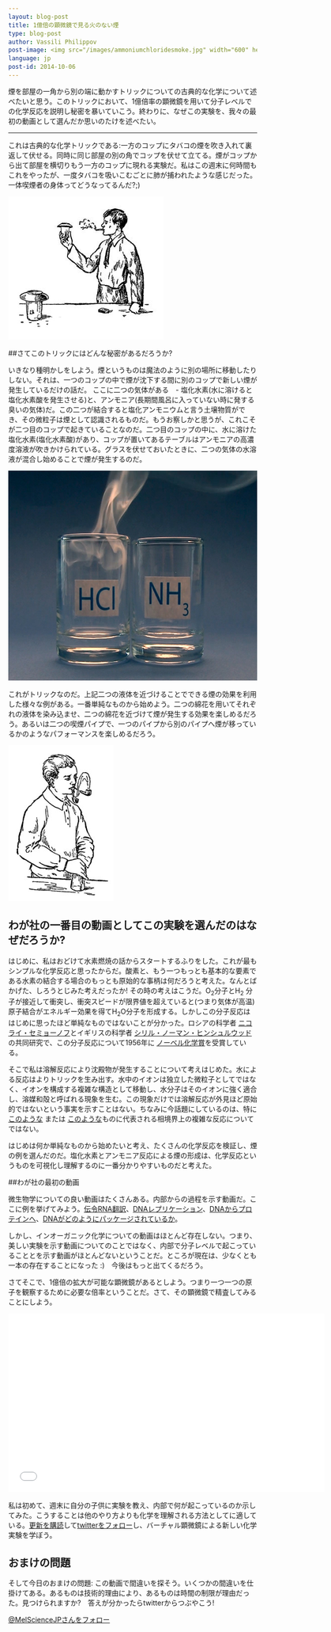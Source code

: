 ```yaml
---
layout: blog-post
title: 1億倍の顕微鏡で見る火のない煙
type: blog-post
author: Vassili Philippov
post-image: <img src="/images/ammoniumchloridesmoke.jpg" width="600" height="424" alt="Smoke of ammonium chloride">
language: jp
post-id: 2014-10-06
---
```

煙を部屋の一角から別の端に動かすトリックについての古典的な化学について述べたいと思う。このトリックにおいて、1億倍率の顕微鏡を用いて分子レベルでの化学反応を説明し秘密を暴いていこう。終わりに、なぜこの実験を、我々の最初の動画として選んだか思いのたけを述べたい。
<!-- more -->
---
これは古典的な化学トリックである:一方のコップにタバコの煙を吹き入れて裏返して伏せる。同時に同じ部屋の別の角でコップを伏せて立てる。煙がコップから出て部屋を横切りもう一方のコップに現れる実験だ。私はこの週末に何時間もこれをやったが、一度タバコを吸いこむごとに肺が捕われたような感じだった。一体喫煙者の身体ってどうなってるんだ?;)

<img src="/images/movingofsmoke.png" width="314" height="289" alt="煙が一つのコップから別のコップに移動">

##さてこのトリックにはどんな秘密があるだろうか?

いきなり種明かしをしよう。煙というものは魔法のように別の場所に移動したりしない。それは、一つのコップの中で煙が沈下する間に別のコップで新しい煙が発生しているだけの話だ。
ここに二つの気体がある　- 塩化水素(水に溶けると塩化水素酸を発生させる)と、アンモニア(長期間風呂に入っていない時に発する臭いの気体)だ。この二つが結合すると塩化アンモニウムと言う土壌物質ができ、その微粒子は煙として認識されるものだ。もうお察しかと思うが、これこそが二つ目のコップで起きていることなのだ。二つ目のコップの中に、水に溶けた塩化水素(塩化水素酸)があり、コップが置いてあるテーブルはアンモニアの高濃度溶液が吹きかけられている。グラスを伏せておいたときに、二つの気体の水溶液が混合し始めることで煙が発生するのだ。

<img src="/images/ammoniumchloridesmoke.jpg" width="600" height="424" alt="塩化アンモニウムの煙">

これがトリックなのだ。上記二つの液体を近づけることでできる煙の効果を利用した様々な例がある。一番単純なものから始めよう。二つの綿花を用いてそれぞれの液体を染み込ませ、二つの綿花を近づけて煙が発生する効果を楽しめるだろう。あるいは二つの喫煙パイプで、一つのパイプから別のパイプへ煙が移っているかのようなパフォーマンスを楽しめるだろう。

<img src="/images/twosmokingtubes.png" width="213" height="315">

## わが社の一番目の動画としてこの実験を選んだのはなぜだろうか?


はじめに、私はおどけて水素燃焼の話からスタートするふりをした。これが最もシンプルな化学反応と思ったからだ。酸素と、もう一つもっとも基本的な要素である水素の結合する場合のもっとも原始的な事柄は何だろうと考えた。なんとばかげた、しろうとじみた考えだったか! その時の考えはこうだ。O<sub>2</sub>分子とH<sub>2</sub> 分子が接近して衝突し、衝突スピードが限界値を超えていると(つまり気体が高温)原子結合がエネルギー効果を得てH<sub>2</sub>O分子を形成する。しかしこの分子反応ははじめに思ったほど単純なものではないことが分かった。ロシアの科学者 <a href="https://ja.wikipedia.org/wiki/ニコライ・セミョーノフ">ニコライ・セミョーノフ</a>とイギリスの科学者 <a href="https://ja.wikipedia.org/wiki/シリル・ヒンシュルウッド">シリル・ノーマン・ヒンシュルウッド</a>の共同研究で、この分子反応について1956年に <a href="http://www.nobelprize.org/nobel_prizes/chemistry/laureates/1956/">ノーベル化学賞</a>を受賞している。

そこで私は溶解反応により沈殿物が発生することについて考えはじめた。水による反応はよりトリックを生み出す。水中のイオンは独立した微粒子としてではなく、イオンを構成する複雑な構造として移動し、水分子はそのイオンに強く適合し、溶媒和殻と呼ばれる現象を生む。この現象だけでは溶解反応が外見ほど原始的ではないという事実を示すことはない。ちなみに今話題にしているのは、特に<a href="http://chemistry.melscience.com/experiments/catalytic-oxidation-of-acetone-on-copper-wire.html">このような</a> または <a href="http://chemistry.melscience.com/experiments/oxidation-of-ammonia-with-platinum-catalyst.html">このような</a>ものに代表される相境界上の複雑な反応についてではない。

はじめは何か単純なものから始めたいと考え、たくさんの化学反応を検証し、煙の例を選んだのだ。塩化水素とアンモニア反応による煙の形成は、化学反応というものを可視化し理解するのに一番分かりやすいものだと考えた。

##わが社の最初の動画

微生物学についての良い動画はたくさんある。内部からの過程を示す動画だ。ここに例を挙げてみよう。<a href="https://www.youtube.com/watch?v=TfYf_rPWUdY">伝令RNA翻訳</a>、<a href="https://www.youtube.com/watch?v=OnuspQG0Jd0">DNAレプリケーション</a>、<a href="https://www.youtube.com/watch?v=D3fOXt4MrOM">DNAからプロテインへ</a>、<a href="https://www.youtube.com/watch?v=gbSIBhFwQ4s">DNAがどのようにパッケージされているか</a>。

しかし、インオーガニック化学についての動画はほとんど存在しない。つまり、美しい実験を示す動画についてのことではなく、内部で分子レベルで起こっていることとを示す動画がほとんどないということだ。ところが現在は、少なくとも一本の存在することになった :)　今後はもっと出てくるだろう。

さてそこで、1億倍の拡大が可能な顕微鏡があるとしよう。つまり一つ一つの原子を観察するために必要な倍率ということだ。さて、その顕微鏡で精査してみることにしよう。

<iframe width="640" height="360" src="//www.youtube.com/embed/cz87YmRYwhU?rel=0" frameborder="0" allowfullscreen></iframe>
<br>

私は初めて、週末に自分の子供に実験を教え、内部で何が起こっているのか示してみた。こうすることは他のやり方よりも化学を理解される方法としてに適している。<a href="">更新を購読</a>して<a href="https://twitter.com/MelScienceJP">twitterをフォロー</a>し、バーチャル顕微鏡による新しい化学実験を学ぼう。

## おまけの問題

そして今日のおまけの問題: この動画で間違いを探そう。いくつかの間違いを仕掛けてある。あるものは技術的理由により、あるものは時間の制限が理由だった。見つけられますか?　答えが分かったらtwitterからつぶやこう!

<!-- Begin Twitter follow -->
<a href="https://twitter.com/MelScienceJP" class="twitter-follow-button" data-show-count="false" data-lang="ja" data-size="large">@MelScienceJPさんをフォロー</a>
<script>!function(d,s,id){var js,fjs=d.getElementsByTagName(s)[0],p=/^http:/.test(d.location)?'http':'https';if(!d.getElementById(id)){js=d.createElement(s);js.id=id;js.src=p+'://platform.twitter.com/widgets.js';fjs.parentNode.insertBefore(js,fjs);}}(document, 'script', 'twitter-wjs');</script>
<!-- End Twitter follow -->
